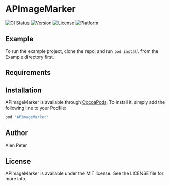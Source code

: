 # APImageMarker

[![CI Status](https://img.shields.io/travis/alenpeter/APImageMarker.svg?style=flat)](https://travis-ci.org/alenpeter/APImageMarker)
[![Version](https://img.shields.io/cocoapods/v/APImageMarker.svg?style=flat)](https://cocoapods.org/pods/APImageMarker)
[![License](https://img.shields.io/cocoapods/l/APImageMarker.svg?style=flat)](https://cocoapods.org/pods/APImageMarker)
[![Platform](https://img.shields.io/cocoapods/p/APImageMarker.svg?style=flat)](https://cocoapods.org/pods/APImageMarker)

## Example

To run the example project, clone the repo, and run `pod install` from the Example directory first.

## Requirements

## Installation

APImageMarker is available through [CocoaPods](https://cocoapods.org). To install
it, simply add the following line to your Podfile:

```ruby
pod 'APImageMarker'
```

## Author

Alen Peter

## License

APImageMarker is available under the MIT license. See the LICENSE file for more info.
